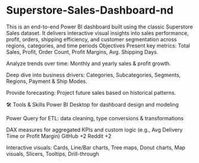 # Superstore-Sales-Dashboard-nd
This is an end-to-end Power BI dashboard built using the classic Superstore Sales dataset. It delivers interactive visual insights into sales performance, profit, orders, shipping efficiency, and customer segmentation across regions, categories, and time periods
Objectives
Present key metrics: Total Sales, Profit, Order Count, Profit Margins, Avg. Shipping Days.

Analyze trends over time: Monthly and yearly sales & profit growth.

Deep dive into business drivers: Categories, Subcategories, Segments, Regions, Payment & Ship Modes.

Provide forecasting: Project future sales based on historical patterns.

🛠 Tools & Skills
Power BI Desktop for dashboard design and modeling

Power Query for ETL: data cleaning, type conversions & transformations

DAX measures for aggregated KPIs and custom logic (e.g., Avg Delivery Time or Profit Margin) 
GitHub
+2
Reddit
+2

Interactive visuals: Cards, Line/Bar charts, Tree maps, Donut charts, Map visuals, Slicers, Tooltips, Drill-through
